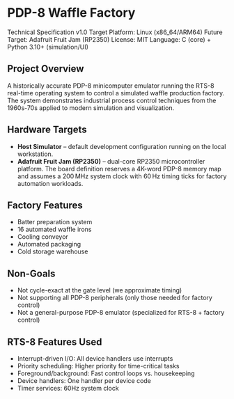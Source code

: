 # PDP-8 Waffle Factory

Technical Specification v1.0
Target Platform: Linux (x86_64/ARM64)
Future Target: Adafruit Fruit Jam (RP2350)
License: MIT
Language: C (core) + Python 3.10+ (simulation/UI)

## Project Overview

A historically accurate PDP-8 minicomputer emulator running the RTS-8 real-time operating system to control a simulated waffle production factory. The system demonstrates industrial process control techniques from the 1960s-70s applied to modern simulation and visualization.

## Hardware Targets

- **Host Simulator** – default development configuration running on the local workstation.
- **Adafruit Fruit Jam (RP2350)** – dual-core RP2350 microcontroller platform. The board definition reserves a 4K-word PDP-8 memory map and assumes a 200 MHz system clock with 60 Hz timing ticks for factory automation workloads.

## Factory Features

- Batter preparation system
- 16 automated waffle irons
- Cooling conveyor
- Automated packaging
- Cold storage warehouse

## Non-Goals

- Not cycle-exact at the gate level (we approximate timing)
- Not supporting all PDP-8 peripherals (only those needed for factory control)
- Not a general-purpose PDP-8 emulator (specialized for RTS-8 + factory control)

## RTS-8 Features Used

- Interrupt-driven I/O: All device handlers use interrupts
- Priority scheduling: Higher priority for time-critical tasks
- Foreground/background: Fast control loops vs. housekeeping
- Device handlers: One handler per device code
- Timer services: 60Hz system clock